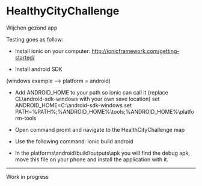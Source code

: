 # HealthyCityChallenge
Wijchen gezond app

Testing goes as follow:

- Install ionic on your computer: http://ionicframework.com/getting-started/

- Install android SDK 

(windows example --> platform = android)

- Add ANDROID_HOME to your path so ionic can call it (replace CL\\android-sdk-windows with your own save location)
    set ANDROID_HOME=C:\\android-sdk-windows
    set PATH=%PATH%;%ANDROID_HOME%\tools;%ANDROID_HOME%\platform-tools
    
- Open command promt and navigate to the HealthCityChallenge map

- Use the following command: ionic build android

- In the platforms\android\build\outputs\apk you will find the debug apk, move this file on your phone and install the application with it.

----------------------

Work in progress

